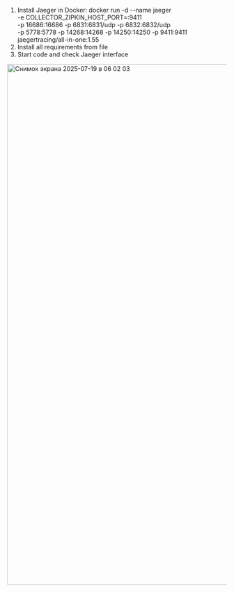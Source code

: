 1. Install Jaeger in Docker:
docker run -d --name jaeger \
  -e COLLECTOR_ZIPKIN_HOST_PORT=:9411 \
  -p 16686:16686 -p 6831:6831/udp -p 6832:6832/udp \
  -p 5778:5778 -p 14268:14268 -p 14250:14250 -p 9411:9411 \
  jaegertracing/all-in-one:1.55
2. Install all requirements from file
3. Start code and check Jaeger interface
  
<img width="1263" height="1198" alt="Снимок экрана 2025-07-19 в 06 02 03" src="https://github.com/user-attachments/assets/a937ada9-00d3-4628-9c9a-b803bf3561f9" />
